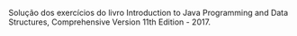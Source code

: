 Solução dos exercícios do livro Introduction to Java Programming and Data Structures, Comprehensive Version 11th Edition - 2017.
